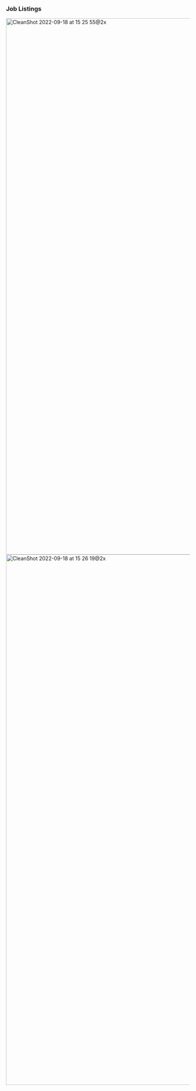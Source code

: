 ### Job Listings

<img width="1466" alt="CleanShot 2022-09-18 at 15 25 55@2x" src="https://user-images.githubusercontent.com/102596893/190902052-c45a3200-2441-41d6-bf38-3fa2a70a8ebc.png">
<img width="1450" alt="CleanShot 2022-09-18 at 15 26 19@2x" src="https://user-images.githubusercontent.com/102596893/190902053-b72016bf-9fe1-42e8-9b57-db50780f0371.png">
